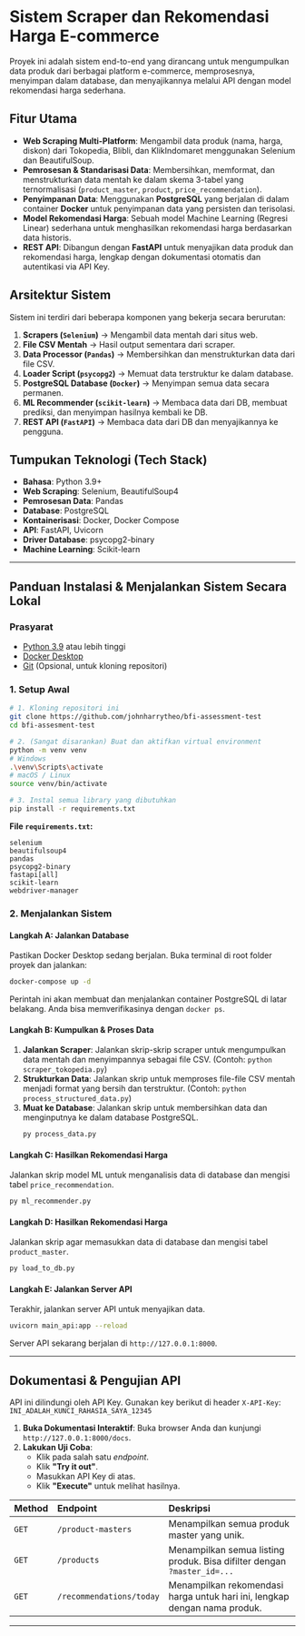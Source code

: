 # Sistem Scraper dan Rekomendasi Harga E-commerce

Proyek ini adalah sistem end-to-end yang dirancang untuk mengumpulkan data produk dari berbagai platform e-commerce, memprosesnya, menyimpan dalam database, dan menyajikannya melalui API dengan model rekomendasi harga sederhana.

## Fitur Utama
- **Web Scraping Multi-Platform**: Mengambil data produk (nama, harga, diskon) dari Tokopedia, Blibli, dan KlikIndomaret menggunakan Selenium dan BeautifulSoup.
- **Pemrosesan & Standarisasi Data**: Membersihkan, memformat, dan menstrukturkan data mentah ke dalam skema 3-tabel yang ternormalisasi (`product_master`, `product`, `price_recommendation`).
- **Penyimpanan Data**: Menggunakan **PostgreSQL** yang berjalan di dalam container **Docker** untuk penyimpanan data yang persisten dan terisolasi.
- **Model Rekomendasi Harga**: Sebuah model Machine Learning (Regresi Linear) sederhana untuk menghasilkan rekomendasi harga berdasarkan data historis.
- **REST API**: Dibangun dengan **FastAPI** untuk menyajikan data produk dan rekomendasi harga, lengkap dengan dokumentasi otomatis dan autentikasi via API Key.

## Arsitektur Sistem
Sistem ini terdiri dari beberapa komponen yang bekerja secara berurutan:

1.  **Scrapers (`Selenium`)** → Mengambil data mentah dari situs web.
2.  **File CSV Mentah** → Hasil output sementara dari scraper.
3.  **Data Processor (`Pandas`)** → Membersihkan dan menstrukturkan data dari file CSV.
4.  **Loader Script (`psycopg2`)** → Memuat data terstruktur ke dalam database.
5.  **PostgreSQL Database (`Docker`)** → Menyimpan semua data secara permanen.
6.  **ML Recommender (`scikit-learn`)** → Membaca data dari DB, membuat prediksi, dan menyimpan hasilnya kembali ke DB.
7.  **REST API (`FastAPI`)** → Membaca data dari DB dan menyajikannya ke pengguna.

## Tumpukan Teknologi (Tech Stack)
- **Bahasa**: Python 3.9+
- **Web Scraping**: Selenium, BeautifulSoup4
- **Pemrosesan Data**: Pandas
- **Database**: PostgreSQL
- **Kontainerisasi**: Docker, Docker Compose
- **API**: FastAPI, Uvicorn
- **Driver Database**: psycopg2-binary
- **Machine Learning**: Scikit-learn

---

## Panduan Instalasi & Menjalankan Sistem Secara Lokal

### Prasyarat
- [Python 3.9](https://www.python.org/downloads/) atau lebih tinggi
- [Docker Desktop](https://www.docker.com/products/docker-desktop/)
- [Git](https://git-scm.com/downloads/) (Opsional, untuk kloning repositori)

### 1. Setup Awal
```bash
# 1. Kloning repositori ini
git clone https://github.com/johnharrytheo/bfi-assessment-test
cd bfi-assesment-test

# 2. (Sangat disarankan) Buat dan aktifkan virtual environment
python -m venv venv
# Windows
.\venv\Scripts\activate
# macOS / Linux
source venv/bin/activate

# 3. Instal semua library yang dibutuhkan
pip install -r requirements.txt
```
**File `requirements.txt`:**
```
selenium
beautifulsoup4
pandas
psycopg2-binary
fastapi[all]
scikit-learn
webdriver-manager
```

### 2. Menjalankan Sistem

#### Langkah A: Jalankan Database
Pastikan Docker Desktop sedang berjalan. Buka terminal di root folder proyek dan jalankan:
```bash
docker-compose up -d
```
Perintah ini akan membuat dan menjalankan container PostgreSQL di latar belakang. Anda bisa memverifikasinya dengan `docker ps`.

#### Langkah B: Kumpulkan & Proses Data
1.  **Jalankan Scraper**: Jalankan skrip-skrip scraper untuk mengumpulkan data mentah dan menyimpannya sebagai file CSV. (Contoh: `python scraper_tokopedia.py`)
2.  **Strukturkan Data**: Jalankan skrip untuk memproses file-file CSV mentah menjadi format yang bersih dan terstruktur. (Contoh: `python process_structured_data.py`)
3.  **Muat ke Database**: Jalankan skrip untuk membersihkan data dan menginputnya ke dalam database PostgreSQL.
    ```bash
    py process_data.py
    ```

#### Langkah C: Hasilkan Rekomendasi Harga
Jalankan skrip model ML untuk menganalisis data di database dan mengisi tabel `price_recommendation`.
```bash
py ml_recommender.py
```
#### Langkah D: Hasilkan Rekomendasi Harga
Jalankan skrip agar memasukkan data di database dan mengisi tabel `product_master`.
```bash
py load_to_db.py
```

#### Langkah E: Jalankan Server API
Terakhir, jalankan server API untuk menyajikan data.
```bash
uvicorn main_api:app --reload
```
Server API sekarang berjalan di `http://127.0.0.1:8000`.

---

## Dokumentasi & Pengujian API

API ini dilindungi oleh API Key. Gunakan key berikut di header `X-API-Key`: `INI_ADALAH_KUNCI_RAHASIA_SAYA_12345`

1.  **Buka Dokumentasi Interaktif**: Buka browser Anda dan kunjungi `http://127.0.0.1:8000/docs`.
2.  **Lakukan Uji Coba**:
    - Klik pada salah satu *endpoint*.
    - Klik **"Try it out"**.
    - Masukkan API Key di atas.
    - Klik **"Execute"** untuk melihat hasilnya.

| Method | Endpoint | Deskripsi |
| :--- | :--- | :--- |
| `GET` | `/product-masters` | Menampilkan semua produk master yang unik. |
| `GET` | `/products` | Menampilkan semua listing produk. Bisa difilter dengan `?master_id=...` |
| `GET` | `/recommendations/today` | Menampilkan rekomendasi harga untuk hari ini, lengkap dengan nama produk. |

---
